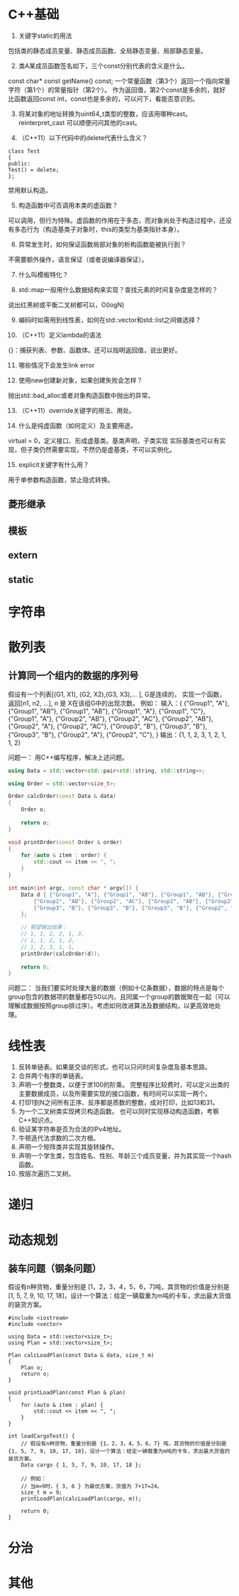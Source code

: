 # C++基础
1.	关键字static的用法

包括类的静态成员变量、静态成员函数、全局静态变量、局部静态变量。

2.	类A某成员函数签名如下，三个const分别代表的含义是什么。

const char* const getName() const;
一个常量函数（第3个）返回一个指向常量字符（第1个）的常量指针（第2个）。
作为返回值，第2个const是多余的，就好比函数返回const int，const也是多余的，可以问下，看能否意识到。

3.	将某对象的地址转换为uint64_t类型的整数，应该用哪种cast。 reinterpret_cast 可以顺便问问其他的cast。

4.	（C++11）以下代码中的delete代表什么含义？

```
class Test
{
public:
Test() = delete;
};
```

禁用默认构造。

5.	构造函数中可否调用本类的虚函数？

可以调用，但行为特殊。虚函数的作用在于多态，而对象尚处于构造过程中，还没有多态行为（构造基类子对象时，this的类型为基类指针本身）。

6.	异常发生时，如何保证函数局部对象的析构函数能被执行到？

不需要额外操作，语言保证（或者说编译器保证）。

7.	什么叫模板特化？

8.	std::map一般用什么数据结构来实现？查找元素的时间复杂度是怎样的？

说出红黑树或平衡二叉树都可以，O(logN)

9.	编码时如需用到线性表，如何在std::vector和std::list之间做选择？

10.	（C++11）定义lambda的语法

[](){}：捕获列表、参数、函数体。还可以指明返回值，说出更好。

11.	哪些情况下会发生link error

12.	使用new创建新对象，如果创建失败会怎样？

抛出std::bad_alloc或者对象构造函数中抛出的异常。

13.	（C++11）override关键字的用法、用处。

14.	什么是纯虚函数（如何定义）及主要用途。

virtual = 0，定义接口、形成虚基类。基类声明，子类实现
实际基类也可以有实现，但子类仍然需要实现，不然仍是虚基类，不可以实例化。

15.	explicit关键字有什么用？

用于单参数构造函数，禁止隐式转换。


## 菱形继承 

## 模板

## extern

## static


# 字符串


# 散列表

## 计算同一个组内的数据的序列号
假设有一个列表[(G1, X1), (G2, X2),(G3, X3),… ], G是连续的， 实现一个函数，返回[n1, n2, …],  n 是 X在该组G中的出现次数。
例如：
输入：{ {"Group1", "A"}, {"Group1", "AB"}, {"Group1", "AB"}, {"Group1", "A"}, {"Group1", "C"}, {"Group1", "A"},
        {"Group2", "AB"}, {"Group2", "AC"}, {"Group2", "AB"}, {"Group2", "A"}, {"Group2", "AC"},
        {"Group3", "B"}, {"Group3", "B"}, {"Group3", "B"}, {"Group2", "A"}, {"Group2", "C"},
    }
输出：{1, 1, 2, 3, 1, 2, 1, 1, 2}

问题一：
用C++编写程序，解决上述问题。
```C++
using Data = std::vector<std::pair<std::string, std::string>>;

using Order = std::vector<size_t>;

Order calcOrder(const Data & data)
{
    Order o;
        
    return o;
}

void printOrder(const Order & order)
{
    for (auto & item : order) {
        std::cout << item << ", ";
    }
}

int main(int argc, const char * argv[]) {
    Data d { {"Group1", "A"}, {"Group1", "AB"}, {"Group1", "AB"}, {"Group1", "A"}, {"Group1", "C"}, {"Group1", "A"},
        {"Group2", "AB"}, {"Group2", "AC"}, {"Group2", "AB"}, {"Group2", "A"}, {"Group2", "AC"},
        {"Group3", "B"}, {"Group3", "B"}, {"Group3", "B"}, {"Group2", "A"}, {"Group2", "C"},
    };

    // 期望输出结果：
    // 1, 1, 2, 2, 1, 3,
    // 1, 1, 2, 1, 2,
    // 1, 2, 3, 1, 1,
    printOrder(calcOrder(d));
    
    return 0;
}

```


问题二：
当我们要实时处理大量的数据（例如十亿条数据），数据的特点是每个group包含的数据项的数量都在50以内，且同属一个group的数据聚在一起（可以理解成数据按照group排过序）。考虑如何改进算法及数据结构，以更高效地处理。


# 线性表

1.	反转单链表。如果是交谈的形式，也可以只问时间复杂度及基本思路。
2.	合并两个有序的单链表。
3.	声明一个整数类，以便于求100的阶乘。 完整程序比较费时，可以定义出类的主要数据成员，以及所需要实现的接口函数，有时间可以实现一两个。
4.	打印1到N之间所有正序、反序都是质数的整数，成对打印，比如13和31。
5.	为一个二叉树类实现拷贝构造函数。 也可以同时实现移动构造函数，考察C++知识点。
6.	验证某字符串是否为合法的IPv4地址。
7.	牛顿迭代法求数的二次方根。
8.	声明一个矩阵类并实现其旋转操作。
9.	声明一个学生类，包含姓名、性别、年龄三个成员变量，并为其实现一个hash函数。
10.	按层次遍历二叉树。


# 递归


# 动态规划

## 装车问题（钢条问题）
假设有n种货物，重量分别是 [1，2，3，4，5，6，7]吨，其货物的价值是分别是 [1, 5, 7, 9, 10, 17, 18]，设计一个算法：给定一辆载重为m吨的卡车，求出最大货值的装货方案。

```
#include <iostream>
#include <vector>

using Data = std::vector<size_t>;
using Plan = std::vector<size_t>;

Plan calcLoadPlan(const Data & data, size_t m)
{
    Plan o;
    return o;
}

void printLoadPlan(const Plan & plan)
{
    for (auto & item : plan) {
        std::cout << item << ", ";
    }
}

int loadCargoTest() {
    // 假设有n种货物，重量分别是 {1，2，3，4，5，6，7} 吨，其货物的价值是分别是 {1, 5, 7, 9, 10, 17, 18}，设计一个算法：给定一辆载重为m吨的卡车，求出最大货值的装货方案。
    Data cargo { 1, 5, 7, 9, 10, 17, 18 };

    // 例如：
    // 当m=9时，{ 3, 6 } 为最优方案，货值为 7+17=24。
    size_t m = 9;
    printLoadPlan(calcLoadPlan(cargo, m));
    
    return 0;
}

```

# 分治

# 其他
